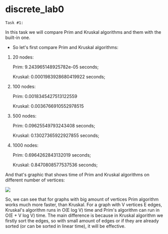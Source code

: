 # discrete_lab0

`Task #1:`

In this task we will compare Prim and Kruskal algorithms and them with the built-in one.

- So let's first compare Prim and Kruskal algorithms:

1. 20 nodes:

    Prim: 9.243965148925782e-05 seconds;
 
    Kruskal: 0.0001983928680419922 seconds;

2. 100 nodes:

    Prim: 0.0018345427513122559
 
    Kruskal: 0.0036766910552978515
 
3. 500 nodes:

    Prim: 0.09625549793243408 seconds;
 
    Kruskal: 0.13027365922927855 seconds;

3. 1000 nodes:

    Prim: 0.6964262843132019 seconds;
 
    Kruskal: 0.8470808577537536 seconds;
    
And that's graphic that shows time of Prim and Kruskal algorithms on different number of vertices:
    
![](https://drive.google.com/uc?export=view&amp;id=15KvpYM7hWlaEMdfB_9PIAgQMvsQiuDKn)

So, we can see that for graphs with big amount of vertices Prim algorithm works much more faster, than Kruskal.
For a graph with V vertices E edges, Kruskal's algorithm runs in O(E log V) time and Prim's algorithm can run in O(E + V log V) time.
The main difference is because in Kruskal algorithm we firstly sort the edges, so with small amount of edges or if they are already sorted (or can be sorted in linear time), it will be effective.
